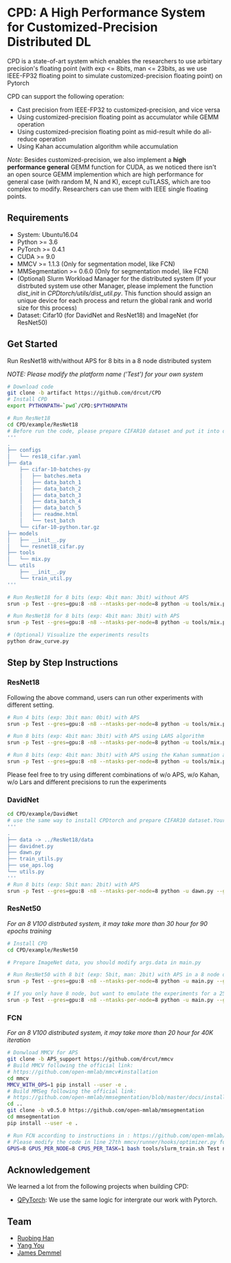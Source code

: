 # CPD: A High Performance System for Customized-Precision Distributed DL

CPD is a state-of-art system which enables the researchers to use arbirtary precision's floating point 
(with exp <= 8bits, man <= 23bits, as we use IEEE-FP32 floating point to simulate customized-precision floating point) on Pytorch

CPD can support the following operation:

- Cast precision from IEEE-FP32 to customized-precision, and vice versa
- Using customized-precision floating point as accumulator while GEMM operation
- Using customized-precision floating point as mid-result while do all-reduce operation
- Using Kahan accumulation algorithm while accumulation

*Note*: Besides customized-precision, we also implement a **high performance general** GEMM function for CUDA,
as we noticed there isn't an open source GEMM implemention which are high performance for general case (with random M, N and K),
except cuTLASS, which are too complex to modify.
 Researchers can use them with IEEE single floating points.



## Requirements

- System: Ubuntu16.04
- Python >= 3.6
- PyTorch >= 0.4.1
- CUDA >= 9.0
- MMCV >= 1.1.3 (Only for segmentation model, like FCN)
- MMSegmentation >= 0.6.0 (Only for segmentation model, like FCN)
- (Optional) Slurm Workload Manager for the distributed system (If your distrbuted system use other Manager, please implement the function *dist_init* in *CPDtorch/utils/dist_util.py*. This function should assign an unique device for each process and return the global rank and world size for this process)
- Dataset: Cifar10 (for DavidNet and ResNet18) and ImageNet (for ResNet50)


## Get Started
Run ResNet18 with/without APS for 8 bits in a 8 node distributed system

*NOTE: Please modify the platform name ('Test') for your own system*
```bash
# Download code
git clone -b artifact https://github.com/drcut/CPD
# Install CPD
export PYTHONPATH=`pwd`/CPD:$PYTHONPATH

# Run ResNet18
cd CPD/example/ResNet18
# Before run the code, please prepare CIFAR10 dataset and put it into data folder, just like below
'''
.
├── configs
│   └── res18_cifar.yaml
├── data
    ├── cifar-10-batches-py
    │   ├── batches.meta
    │   ├── data_batch_1
    │   ├── data_batch_2
    │   ├── data_batch_3
    │   ├── data_batch_4
    │   ├── data_batch_5
    │   ├── readme.html
    │   └── test_batch
    └── cifar-10-python.tar.gz
├── models
│   ├── __init__.py
│   └── resnet18_cifar.py
├── tools
│   └── mix.py
└── utils
    ├── __init__.py
    └── train_util.py
'''

# Run ResNet18 for 8 bits (exp: 4bit man: 3bit) without APS
srun -p Test --gres=gpu:8 -n8 --ntasks-per-node=8 python -u tools/mix.py --dist --grad_exp 4 --grad_man 3 | tee no_aps.log

# Run ResNet18 for 8 bits (exp: 4bit man: 3bit) with APS
srun -p Test --gres=gpu:8 -n8 --ntasks-per-node=8 python -u tools/mix.py --dist --grad_exp 4 --grad_man 3 --use_APS | tee aps.log

# (Optional) Visualize the experiments results
python draw_curve.py
```

## Step by Step Instructions
### ResNet18
Following the above command, users can run other experiments with different setting.
```bash
# Run 4 bits (exp: 3bit man: 0bit) with APS
srun -p Test --gres=gpu:8 -n8 --ntasks-per-node=8 python -u tools/mix.py --dist --grad_exp 3 --grad_man 0 --use_APS

# Run 8 bits (exp: 4bit man: 3bit) with APS using LARS algorithm
srun -p Test --gres=gpu:8 -n8 --ntasks-per-node=8 python -u tools/mix.py --dist --grad_exp 4 --grad_man 3 --use_APS --use_lars

# Run 8 bits (exp: 4bit man: 3bit) with APS using the Kahan summation algorithm
srun -p Test --gres=gpu:8 -n8 --ntasks-per-node=8 python -u tools/mix.py --dist --grad_exp 4 --grad_man 3 --use_APS --use_kahan
```
Please feel free to try using different combinations of w/o APS, w/o Kahan, w/o Lars and different precisions to run the experiments

### DavidNet
```bash
cd CPD/example/DavidNet
# use the same way to install CPDtorch and prepare CIFAR10 dataset.Your folder should like the below case
'''
.      
├── data -> ../ResNet18/data                                            
├── davidnet.py                                                         
├── dawn.py                                        
├── train_utils.py                                                      
├── use_aps.log                                                          
└── utils.py
'''
# Run 8 bits (exp: 5bit man: 2bit) with APS
srun -p Test --gres=gpu:8 -n8 --ntasks-per-node=8 python -u dawn.py --grad_exp 5 --grad_man 2 --use_APS
```

### ResNet50
*For an 8 V100 distrbuted system, it may take more than 30 hour for 90 epochs training*
```bash
# Install CPD
cd CPD/example/ResNet50

# Prepare ImageNet data, you should modify args.data in main.py

# Run ResNet50 with 8 bit (exp: 5bit, man: 2bit) with APS in a 8 node distributed system
srun -p Test --gres=gpu:8 -n8 --ntasks-per-node=8 python -u main.py --grad_exp 5 --grad_man 2 --use-APS

# If you only have 8 node, but want to emulate the experiments for a 256 node system. That means you should use a node to emulate 256/8=32 nodes. So set emulate-node as 32
srun -p Test --gres=gpu:8 -n8 --ntasks-per-node=8 python -u main.py --grad_exp 5 --grad_man 2 --use-APS --emulate-node 32
```

### FCN
*For an 8 V100 distributed system, it may take more than 20 hour for 40K iteration*
```bash
# Donwload MMCV for APS
git clone -b APS_support https://github.com/drcut/mmcv
# Build MMCV following the official link: 
# https://github.com/open-mmlab/mmcv#installation
cd mmcv
MMCV_WITH_OPS=1 pip install --user -e .
# Build MMSeg following the official link: 
# https://github.com/open-mmlab/mmsegmentation/blob/master/docs/install.md
cd ..
git clone -b v0.5.0 https://github.com/open-mmlab/mmsegmentation
cd mmsegmentation
pip install --user -e .

# Run FCN according to instructions in : https://github.com/open-mmlab/mmsegmentation/blob/master/docs/getting_started.md#train-with-multiple-gpus
# Please modify the code in line 27th mmcv/runner/hooks/optimizer.py for different precision and open/close APS
GPUS=8 GPUS_PER_NODE=8 CPUS_PER_TASK=1 bash tools/slurm_train.sh Test no_APS_4_3 configs/fcn/fcn_r50-d8_769x769_40k_cityscapes.py
```


## Acknowledgement
We learned a lot from the following projects when building CPD:

- [QPyTorch](https://github.com/Tiiiger/QPyTorch): We use the same logic for intergrate our work with Pytorch.

## Team
* [Ruobing Han](https://drcut.github.io/)
* [Yang You](https://people.eecs.berkeley.edu/~youyang/)
* [James Demmel](https://people.eecs.berkeley.edu/~demmel/)


